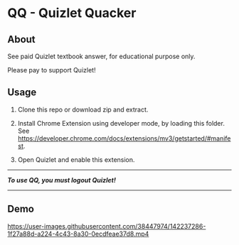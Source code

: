 # QQ - Quizlet Quacker

## About

See paid Quizlet textbook answer, for educational purpose only.

Please pay to support Quizlet!

## Usage

1. Clone this repo or download zip and extract.

2. Install Chrome Extension using developer mode, by loading this folder. See <https://developer.chrome.com/docs/extensions/mv3/getstarted/#manifest>.

3. Open Quizlet and enable this extension.

---

***To use QQ, you must logout Quizlet!***

---

## Demo

<https://user-images.githubusercontent.com/38447974/142237286-1f27a88d-a224-4c43-8a30-0ecdfeae37d8.mp4>
